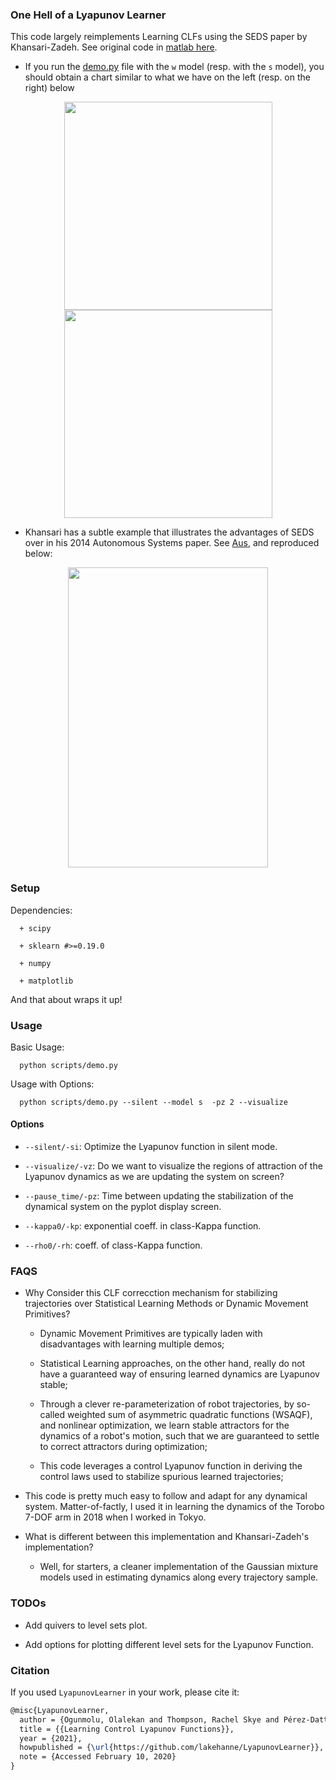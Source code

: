 ### One Hell of a Lyapunov Learner

This code largely reimplements Learning CLFs using the SEDS paper by Khansari-Zadeh. See original code in [matlab here](https://bitbucket.org/khansari/clfdm/src/master/demo_CLFDM_Learning.m).

+ If you run the [demo.py](/scripts/demo.py) file with the `w` model (resp. with the `s` model), you should obtain a chart similar to what we have on the left (resp. on the right) below

<div align="center">
 <img src="/scripts/docs/energy_levels.png" height="333px" width="333px">
  <img src="/scripts/docs/energy_levels_sshape.png" height="333px" width="333px">
</div>

+ Khansari has a subtle example that illustrates the advantages of SEDS over in his 2014 Autonomous Systems paper. See [Aus](scripts/docs/AUS.pdf), and reproduced below:

<div align="center">
 <img src="/scriptsdocs/seds_gmr.jpg" height="480px" width="320">
</div>


### Setup

  Dependencies:

      + scipy

      + sklearn #>=0.19.0

      + numpy

      + matplotlib

  And that about wraps it up!


### Usage

Basic Usage:

```
  python scripts/demo.py
```

Usage with Options:

  ```
    python scripts/demo.py --silent --model s  -pz 2 --visualize
  ```

#### Options

+ `--silent/-si`: Optimize the Lyapunov function in silent mode.

+ `--visualize/-vz`: Do we want to visualize the regions of attraction of the Lyapunov dynamics as we are updating the system on screen?

+ `--pause_time/-pz`: Time between updating the stabilization of the dynamical system on the pyplot display screen.

+ `--kappa0/-kp`: exponential coeff. in class-Kappa function.

+ `--rho0/-rh`: coeff. of class-Kappa function.

### FAQS

+ Why Consider this CLF correcction mechanism for stabilizing trajectories over Statistical Learning Methods or Dynamic Movement Primitives?

  -    Dynamic Movement Primitives are typically laden with disadvantages with learning multiple demos;

  -   Statistical Learning approaches, on the other hand, really do not have a guaranteed way of ensuring learned dynamics are Lyapunov stable;

  - Through a clever re-parameterization of robot trajectories, by so-called weighted sum of asymmetric quadratic functions (WSAQF), and nonlinear optimization, we learn stable attractors for the dynamics of a robot's motion, such that we are guaranteed to settle to correct attractors during optimization;

  - This code leverages a control Lyapunov function in deriving the control laws used to stabilize spurious learned trajectories;

+ This code is pretty much easy to follow and adapt for any dynamical system. Matter-of-factly, I used it in learning the dynamics of the Torobo 7-DOF arm in 2018 when I worked in Tokyo.

+ What is different between this implementation and Khansari-Zadeh's implementation?

  -  Well, for starters, a cleaner implementation of the Gaussian mixture models used in estimating dynamics along every trajectory sample.

### TODOs

+ Add quivers to level sets plot.

+ Add options for plotting different level sets for the Lyapunov Function.


### Citation

If you used `LyapunovLearner` in your work, please cite it:


```tex
@misc{LyapunovLearner,
  author = {Ogunmolu, Olalekan and Thompson, Rachel Skye and Pérez-Dattari, Rodrigo},
  title = {{Learning Control Lyapunov Functions}},
  year = {2021},
  howpublished = {\url{https://github.com/lakehanne/LyapunovLearner}},
  note = {Accessed February 10, 2020}
}
```
